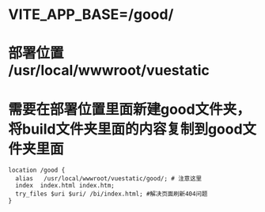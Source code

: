 # VITE_APP_BASE=/good/
# 部署位置 /usr/local/wwwroot/vuestatic
# 需要在部署位置里面新建good文件夹，将build文件夹里面的内容复制到good文件夹里面

```
location /good {
  alias   /usr/local/wwwroot/vuestatic/good/; # 注意这里
  index  index.html index.htm;
  try_files $uri $uri/ /bi/index.html; #解决页面刷新404问题
}

```
